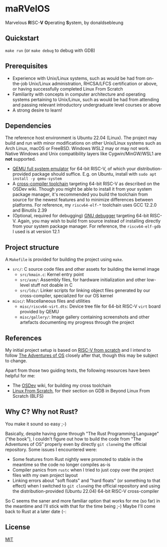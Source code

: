 # maRVelOS

Marvelous **R**ISC-**V** **O**perating **S**ystem, by donaldsebleung

## Quickstart

`make run` (or `make debug` to debug with GDB)

## Prerequisites

- Experience with Unix/Linux systems, such as would be had from on-the-job Unix/Linux administration, RHCSA/LFCS certification or above, or having successfully completed Linux From Scratch
- Familiarity with concepts in computer architecture and operating systems pertaining to Unix/Linux, such as would be had from attending and passing relevant introductory undergraduate level courses or above
- A strong desire to learn!

## Dependencies

The reference host environment is Ubuntu 22.04 (Linux). The project may build and run with minor modifications on other Unix/Linux systems such as Arch Linux, macOS or FreeBSD. Windows WSL2 may or may not work. Native Windows and Unix compatibility layers like Cygwin/MinGW/WSL1 are **not** supported.

- [QEMU full system emulator](https://www.qemu.org/docs/master/system/index.html) for 64-bit RISC-V, of which your distribution-provided package should suffice. E.g. on Ubuntu, install with `sudo apt install -y qemu-system`
- A [cross-compiler toolchain](https://wiki.osdev.org/GCC_Cross-Compiler) targeting 64-bit RISC-V as described on the OSDev wiki. Though you might be able to install it from your system package manager, it's recommended you build the toolchain from source for the newest features and to minimize differences between platforms. For reference, my `riscv64-elf-*` toolchain uses GCC 12.2.0 and Binutils 2.39
- (Optional, required for debugging) [GNU debugger](https://www.linuxfromscratch.org/blfs/view/svn/general/gdb.html) targeting 64-bit RISC-V. Again, you may wish to build from source instead of installing directly from your system package manager. For reference, the `riscv64-elf-gdb` I used is at version 12.1

## Project structure

A `Makefile` is provided for building the project using `make`.

- `src/`: C source code files and other assets for building the kernel image
  - `src/kmain.c`: Kernel entry point
  - `src/asm/`: Assembly files, for hardware initialization and other low-level stuff not doable in C
  - `src/lds/`: Linker scripts for linking object files generated by our cross-compiler, specialized for our OS kernel
- `misc/`: Miscellaneous files and utilities
  - `misc/riscv64-virt.dts`: Device tree file for 64-bit RISC-V `virt` board provided by QEMU
  - `misc/gallery/`: Image gallery containing screenshots and other artefacts documenting my progress through the project

## References

My initial project setup is based on [RISC-V from scratch](https://github.com/twilco/riscv-from-scratch) and I intend to follow [The Adventures of OS](https://github.com/sgmarz/osblog) closely after that, though this may be subject to change.

Apart from those two guiding texts, the following resources have been helpful for me:

- The [OSDev](https://wiki.osdev.org/) wiki, for building my cross toolchain
- [Linux From Scratch](https://linuxfromscratch.org/), for their section on GDB in Beyond Linux From Scratch (BLFS)

## Why C? Why not Rust?

You make it sound so easy ;-)

Basically, despite having gone through "The Rust Programming Language" ("the book"), I couldn't figure out how to build the code from "The Adventures of OS" properly even by directly `git clone`ing the official repository. Some issues I encountered were:

- Some features from Rust nightly were promoted to stable in the meantime so the code no longer compiles as-is
- Compiler panics from `rustc` when I tried to just copy over the project files with my own project layout
- Linking errors about "soft floats" and "hard floats" (or something to that effect) when I switched to `git clone`ing the official repository and using the distribution-provided (Ubuntu 22.04) 64-bit RISC-V cross-compiler

So C seems the saner and more familiar option that works for me (so far) in the meantime and I'll stick with that for the time being ;-) Maybe I'll come back to Rust at a later date (-:

## License

[MIT](./LICENSE)
